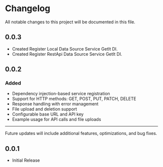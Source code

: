 # Changelog

All notable changes to this project will be documented in this file.


## 0.0.3
- Created Register Local Data Source Service GetIt DI.
- Created Register RestApi Data Source Service GetIt DI.

## 0.0.2
### Added
- Dependency injection-based service registration
- Support for HTTP methods: GET, POST, PUT, PATCH, DELETE
- Response handling with error management
- File upload and deletion support
- Configurable base URL and API key
- Example usage for API calls and file uploads

---

Future updates will include additional features, optimizations, and bug fixes.

## 0.0.1
- Initial Release
